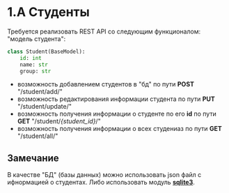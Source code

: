 # 1.A Студенты

Требуется реализовать REST API со следующим функционалом:
"модель студента": 

```python
class Student(BaseModel):
    id: int
    name: str
    group: str
```

- возможность добавлением студентов в "бд" по пути **POST** "/student/add/"
- возможность редактирования информации студента по пути **PUT** "/student/update/"
- возможность получения информации о студенте по его **id** по пути **GET** "/student/_{student_id}_/"
- возможность получения информации о всех студениаз по пути **GET** "/student/all/"

## Замечание

В качестве "БД" (базы данных) можно использовать json файл с ифнормацией о студентах. Либо использовать модуль [**sqlite3**](https://docs.python.org/3/library/sqlite3.html).
